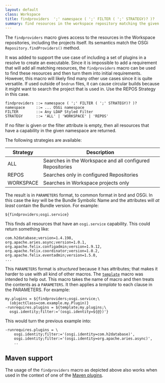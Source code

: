```yaml
---
layout: default
class: Workspace
title: findproviders  ';' namespace ( ';' FILTER ( ';' STRATEGY)? )?
summary: find resources in the workspace repository matching the given namespace and optional filter. Intended for use in bndrun files. STRATEGY can one of ALL, REPOS or WORKSPACE.
---
```


The `findproviders` macro gives access to the resources in the Workspace repositories, including the projects itself. Its semantics match the OSGi `Repository.findProviders()` method.

It was added to support the use case of including a set of plugins in a resolve to create an executable. Since it is impossible to add a requirement that will add all matching resources, the `findproviders` macro can be used to find these resources and then turn them into initial requirements. However, this macro will likely find many other use cases since it is quite versatile. If used outside of `bndrun` files, it can cause circular builds because it might want to search the project that is used in. Use the REPOS Strategy in this case.

    findproviders ::= namespace ( ';' FILTER ( ';' STRATEGY)? )?
    namespace     ::= ... OSGi namespace
    FILTER        ::= Any LDAP Styled Filter
    STRATEGY      ::= 'ALL' | 'WORKSPACE' | 'REPOS'

If no filter is given or the filter attribute is empty, then all resources that have a capability in the given namespace are returned.

The following strategies are available:

| Strategy  | Description                                               |
| --------- | --------------------------------------------------------- |
| ALL       | Searches in the Workspace and all configured Repositories |
| REPOS     | Searches only in configured Repositories                  |
| WORKSPACE | Searches in Workspace projects only                        |

The result is in `PARAMETERS` format, to common format in bnd and OSGi. In this case the _key_ will be the Bundle Symbolic Name and the attributes will _at least_ contain the Bundle version. For example:

    ${findproviders;osgi.service}

This finds all resources that have an `osgi.service` capability. This could return something like:

    com.h2database;version=1.4.198,
    org.apache.aries.async;version=1.0.1,
    org.apache.felix.configadmin;version=1.9.12,
    org.apache.felix.coordinator;version=1.0.2,
    org.apache.felix.eventadmin;version=1.5.0,
    ...

This `PARAMETERS` format is _structured_ because it has attributes; that makes it harder to use with all kind of other macros. The [`template`](template.html) macro was intended to help out. This macro takes the name of macro and then treats the contents as a  `PARAMETERS`. It then applies a _template_ to each clause in the PARAMETERS. For example:

    my.plugins = ${findproviders;osgi.service;\
      (objectClass=com.example.my.Plugin)}
    -runrequires.plugins = ${template;my.plugins;\
      osgi.identity;filter:='(osgi.identity=${@})'}

This would turn the previous example into:

    -runrequires.plugins = \
        osgi.identity;filter:='(osgi.identity=com.h2database)',
        osgi.identity;filter:='(osgi.identity=org.apache.aries.async)',
        ..

## Maven support

The usage of the `findproviders` macro as depicted above also works when used in the context of one of the [Maven plugins][maven].

[maven]: https://github.com/bndtools/bnd/tree/main/maven
